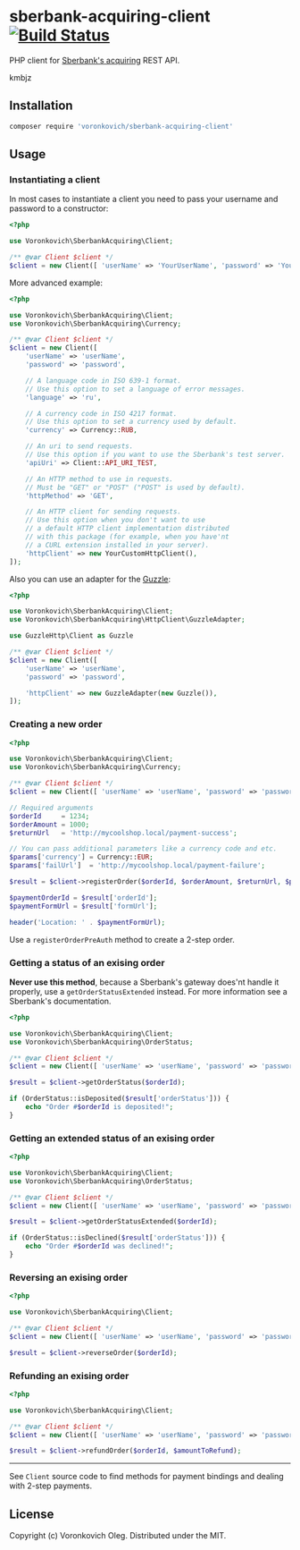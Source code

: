 # sberbank-acquiring-client [![Build Status](https://travis-ci.org/voronkovich/sberbank-acquiring-client.svg?branch=master)](https://travis-ci.org/voronkovich/sberbank-acquiring-client)

PHP client for [Sberbank's acquiring](http://data.sberbank.ru/en/s_m_business/bankingservice/equairing/) REST API.

kmbjz

## Installation

```sh
composer require 'voronkovich/sberbank-acquiring-client'
```

## Usage

### Instantiating a client

In most cases to instantiate a client you need to pass your username and password to a constructor:

```php
<?php

use Voronkovich\SberbankAcquiring\Client;

/** @var Client $client */
$client = new Client([ 'userName' => 'YourUserName', 'password' => 'YourPassword' ]);
```

More advanced example:

```php
<?php

use Voronkovich\SberbankAcquiring\Client;
use Voronkovich\SberbankAcquiring\Currency;

/** @var Client $client */
$client = new Client([
    'userName' => 'userName',
    'password' => 'password',

    // A language code in ISO 639-1 format.
    // Use this option to set a language of error messages.
    'language' => 'ru',

    // A currency code in ISO 4217 format.
    // Use this option to set a currency used by default.
    'currency' => Currency::RUB,

    // An uri to send requests.
    // Use this option if you want to use the Sberbank's test server.
    'apiUri' => Client::API_URI_TEST,

    // An HTTP method to use in requests.
    // Must be "GET" or "POST" ("POST" is used by default).
    'httpMethod' => 'GET',

    // An HTTP client for sending requests.
    // Use this option when you don't want to use
    // a default HTTP client implementation distributed
    // with this package (for example, when you have'nt
    // a CURL extension installed in your server).
    'httpClient' => new YourCustomHttpClient(),
]);
```

Also you can use an adapter for the [Guzzle](https://github.com/guzzle/guzzle):
```php
<?php

use Voronkovich\SberbankAcquiring\Client;
use Voronkovich\SberbankAcquiring\HttpClient\GuzzleAdapter;

use GuzzleHttp\Client as Guzzle

/** @var Client $client */
$client = new Client([
    'userName' => 'userName',
    'password' => 'password',

    'httpClient' => new GuzzleAdapter(new Guzzle()),
]);
```

### Creating a new order

```php
<?php

use Voronkovich\SberbankAcquiring\Client;
use Voronkovich\SberbankAcquiring\Currency;

/** @var Client $client */
$client = new Client([ 'userName' => 'userName', 'password' => 'password' ]);

// Required arguments
$orderId     = 1234;
$orderAmount = 1000;
$returnUrl   = 'http://mycoolshop.local/payment-success';

// You can pass additional parameters like a currency code and etc.
$params['currency'] = Currency::EUR;
$params['failUrl']  = 'http://mycoolshop.local/payment-failure';

$result = $client->registerOrder($orderId, $orderAmount, $returnUrl, $params);

$paymentOrderId = $result['orderId'];
$paymentFormUrl = $result['formUrl'];

header('Location: ' . $paymentFormUrl);
```

Use a `registerOrderPreAuth` method to create a 2-step order.

### Getting a status of an exising order

**Never use this method**, because a Sberbank's gateway does'nt handle it properly, use a `getOrderStatusExtended` instead. For more information see a Sberbank's documentation.

```php
<?php

use Voronkovich\SberbankAcquiring\Client;
use Voronkovich\SberbankAcquiring\OrderStatus;

/** @var Client $client */
$client = new Client([ 'userName' => 'userName', 'password' => 'password' ]);

$result = $client->getOrderStatus($orderId);

if (OrderStatus::isDeposited($result['orderStatus'])) {
    echo "Order #$orderId is deposited!";
}
```

### Getting an extended status of an exising order

```php
<?php

use Voronkovich\SberbankAcquiring\Client;
use Voronkovich\SberbankAcquiring\OrderStatus;

/** @var Client $client */
$client = new Client([ 'userName' => 'userName', 'password' => 'password' ]);

$result = $client->getOrderStatusExtended($orderId);

if (OrderStatus::isDeclined($result['orderStatus'])) {
    echo "Order #$orderId was declined!";
}
```

### Reversing an exising order

```php
<?php

use Voronkovich\SberbankAcquiring\Client;

/** @var Client $client */
$client = new Client([ 'userName' => 'userName', 'password' => 'password' ]);

$result = $client->reverseOrder($orderId);
```

### Refunding an exising order

```php
<?php

use Voronkovich\SberbankAcquiring\Client;

/** @var Client $client */
$client = new Client([ 'userName' => 'userName', 'password' => 'password' ]);

$result = $client->refundOrder($orderId, $amountToRefund);
```

---
See `Client` source code to find methods for payment bindings and dealing with 2-step payments.

## License

Copyright (c) Voronkovich Oleg. Distributed under the MIT.
